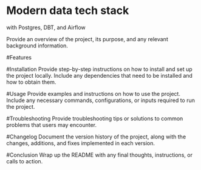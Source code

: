 # Modern data tech stack 
with Postgres, DBT, and Airflow

Provide an overview of the project, its purpose, and any relevant background information.

#Features


#Installation
Provide step-by-step instructions on how to install and set up the project locally. Include any dependencies that need to be installed and how to obtain them.

#Usage
Provide examples and instructions on how to use the project. Include any necessary commands, configurations, or inputs required to run the project.


#Troubleshooting
Provide troubleshooting tips or solutions to common problems that users may encounter.

#Changelog
Document the version history of the project, along with the changes, additions, and fixes implemented in each version.


#Conclusion
Wrap up the README with any final thoughts, instructions, or calls to action.

